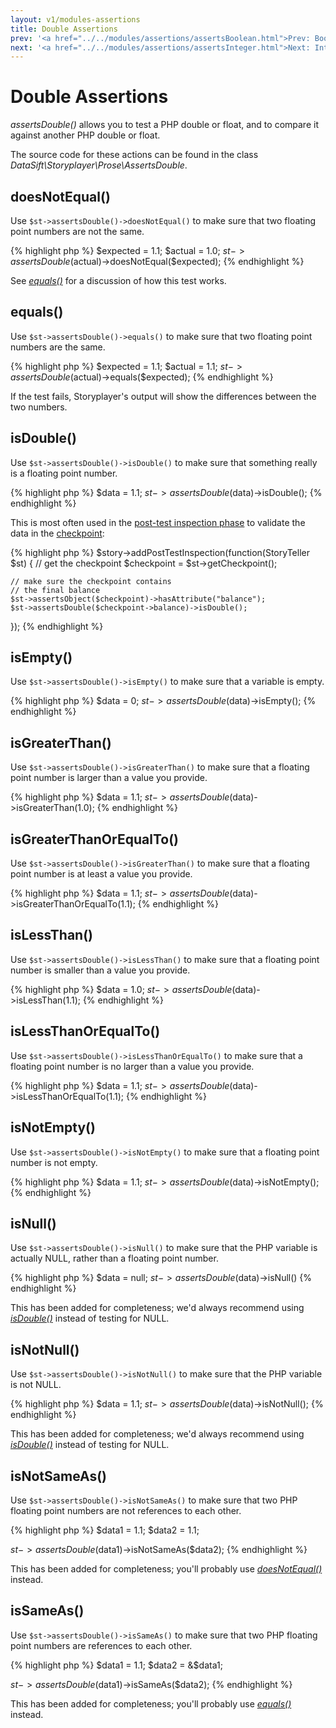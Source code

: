 ```yaml
---
layout: v1/modules-assertions
title: Double Assertions
prev: '<a href="../../modules/assertions/assertsBoolean.html">Prev: Boolean Assertions</a>'
next: '<a href="../../modules/assertions/assertsInteger.html">Next: Integer Assertions</a>'
---
```


# Double Assertions

_assertsDouble()_ allows you to test a PHP double or float, and to compare it against another PHP double or float.

The source code for these actions can be found in the class _DataSift\Storyplayer\Prose\AssertsDouble_.

## doesNotEqual()

Use `$st->assertsDouble()->doesNotEqual()` to make sure that two floating point numbers are not the same.

{% highlight php %}
$expected = 1.1;
$actual   = 1.0;
$st->assertsDouble($actual)->doesNotEqual($expected);
{% endhighlight %}

See _[equals()](#equals)_ for a discussion of how this test works.

## equals()

Use `$st->assertsDouble()->equals()` to make sure that two floating point numbers are the same.

{% highlight php %}
$expected = 1.1;
$actual   = 1.1;
$st->assertsDouble($actual)->equals($expected);
{% endhighlight %}

If the test fails, Storyplayer's output will show the differences between the two numbers.

## isDouble()

Use `$st->assertsDouble()->isDouble()` to make sure that something really is a floating point number.

{% highlight php %}
$data = 1.1;
$st->assertsDouble($data)->isDouble();
{% endhighlight %}

This is most often used in the [post-test inspection phase](../../stories/post-test-inspection.html) to validate the data in the [checkpoint](../../stories/the-checkpoint.html):

{% highlight php %}
$story->addPostTestInspection(function(StoryTeller $st) {
    // get the checkpoint
    $checkpoint = $st->getCheckpoint();

    // make sure the checkpoint contains
    // the final balance
    $st->assertsObject($checkpoint)->hasAttribute("balance");
    $st->assertsDouble($checkpoint->balance)->isDouble();
});
{% endhighlight %}

## isEmpty()

Use `$st->assertsDouble()->isEmpty()` to make sure that a variable is empty.

{% highlight php %}
$data = 0;
$st->assertsDouble($data)->isEmpty();
{% endhighlight %}

## isGreaterThan()

Use `$st->assertsDouble()->isGreaterThan()` to make sure that a floating point number is larger than a value you provide.

{% highlight php %}
$data = 1.1;
$st->assertsDouble($data)->isGreaterThan(1.0);
{% endhighlight %}

## isGreaterThanOrEqualTo()

Use `$st->assertsDouble()->isGreaterThan()` to make sure that a floating point number is at least a value you provide.

{% highlight php %}
$data = 1.1;
$st->assertsDouble($data)->isGreaterThanOrEqualTo(1.1);
{% endhighlight %}

## isLessThan()

Use `$st->assertsDouble()->isLessThan()` to make sure that a floating point number is smaller than a value you provide.

{% highlight php %}
$data = 1.0;
$st->assertsDouble($data)->isLessThan(1.1);
{% endhighlight %}

## isLessThanOrEqualTo()

Use `$st->assertsDouble()->isLessThanOrEqualTo()` to make sure that a floating point number is no larger than a value you provide.

{% highlight php %}
$data = 1.1;
$st->assertsDouble($data)->isLessThanOrEqualTo(1.1);
{% endhighlight %}

## isNotEmpty()

Use `$st->assertsDouble()->isNotEmpty()` to make sure that a floating point number is not empty.

{% highlight php %}
$data = 1.1;
$st->assertsDouble($data)->isNotEmpty();
{% endhighlight %}

## isNull()

Use `$st->assertsDouble()->isNull()` to make sure that the PHP variable is actually NULL, rather than a floating point number.

{% highlight php %}
$data = null;
$st->assertsDouble($data)->isNull()
{% endhighlight %}

This has been added for completeness; we'd always recommend using _[isDouble()](#isdouble)_ instead of testing for NULL.

## isNotNull()

Use `$st->assertsDouble()->isNotNull()` to make sure that the PHP variable is not NULL.

{% highlight php %}
$data = 1.1;
$st->assertsDouble($data)->isNotNull();
{% endhighlight %}

This has been added for completeness; we'd always recommend using _[isDouble()](#isdouble)_ instead of testing for NULL.

## isNotSameAs()

Use `$st->assertsDouble()->isNotSameAs()` to make sure that two PHP floating point numbers are not references to each other.

{% highlight php %}
$data1 = 1.1;
$data2 = 1.1;

$st->assertsDouble($data1)->isNotSameAs($data2);
{% endhighlight %}

This has been added for completeness; you'll probably use _[doesNotEqual()](#doesnotequal)_ instead.

## isSameAs()

Use `$st->assertsDouble()->isSameAs()` to make sure that two PHP floating point numbers are references to each other.

{% highlight php %}
$data1 = 1.1;
$data2 = &$data1;

$st->assertsDouble($data1)->isSameAs($data2);
{% endhighlight %}

This has been added for completeness; you'll probably use _[equals()](#equals)_ instead.
